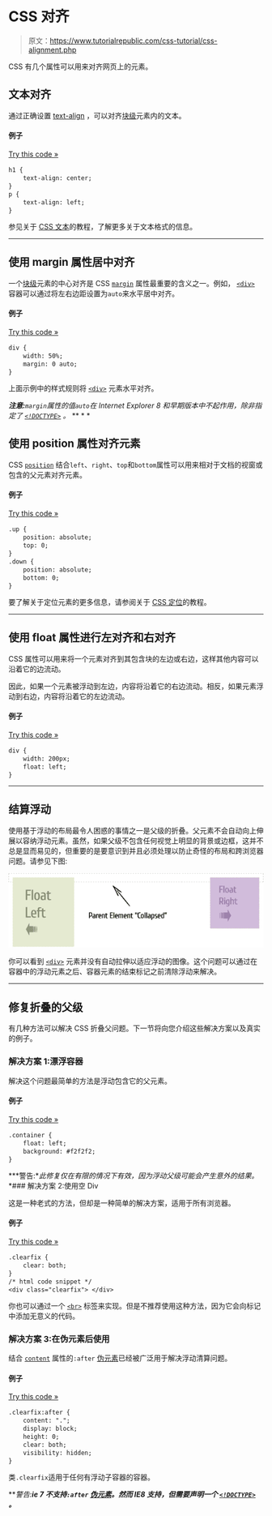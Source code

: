 # CSS 对齐

> 原文：<https://www.tutorialrepublic.com/css-tutorial/css-alignment.php>

CSS 有几个属性可以用来对齐网页上的元素。

## 文本对齐

通过正确设置 [text-align](../css-reference/css-text-align-property.php) ，可以对齐[块级](css-visual-formatting.php#block-level)元素内的文本。

#### 例子

[Try this code »](../codelab.php?topic=css&file=text-alignment "Try this code using online Editor")

```
h1 {
    text-align: center;
}
p {
    text-align: left;
}
```

参见关于 [CSS 文本](css-text.php)的教程，了解更多关于文本格式的信息。

* * *

## 使用 margin 属性居中对齐

一个[块级](css-visual-formatting.php#block-level)元素的中心对齐是 CSS [`margin`](css-margin.php) 属性最重要的含义之一。例如， [`<div>`](../html-reference/html-div-tag.php) 容器可以通过将左右边距设置为`auto`来水平居中对齐。

#### 例子

[Try this code »](../codelab.php?topic=css&file=alignment-02 "Try this code using online Editor")

```
div {
    width: 50%;
    margin: 0 auto;
}
```

上面示例中的样式规则将 [`<div>`](../html-reference/html-div-tag.php) 元素水平对齐。

 ***注意:**`margin`属性的值`auto`在 Internet Explorer 8 和早期版本中不起作用，除非指定了 [`<!DOCTYPE>`](../html-tutorial/html-doctypes.php) 。*  ** * *

## 使用 position 属性对齐元素

CSS [`position`](../css-reference/css-position-property.php) 结合`left`、`right`、`top`和`bottom`属性可以用来相对于文档的视窗或包含的父元素对齐元素。

#### 例子

[Try this code »](../codelab.php?topic=css&file=alignment-03 "Try this code using online Editor")

```
.up {
    position: absolute;
    top: 0;
}
.down {
    position: absolute;
    bottom: 0;
}
```

要了解关于定位元素的更多信息，请参阅关于 [CSS 定位](css-position.php)的教程。

* * *

## 使用 float 属性进行左对齐和右对齐

CSS 属性可以用来将一个元素对齐到其包含块的左边或右边，这样其他内容可以沿着它的边流动。

因此，如果一个元素被浮动到左边，内容将沿着它的右边流动。相反，如果元素浮动到右边，内容将沿着它的左边流动。

#### 例子

[Try this code »](../codelab.php?topic=css&file=alignment-04 "Try this code using online Editor")

```
div {
    width: 200px;
    float: left;
}
```

* * *

## 结算浮动

使用基于浮动的布局最令人困惑的事情之一是父级的折叠。父元素不会自动向上伸展以容纳浮动元素。虽然，如果父级不包含任何视觉上明显的背景或边框，这并不总是显而易见的，但重要的是要意识到并且必须处理以防止奇怪的布局和跨浏览器问题。请参见下图:

![CSS Collapsed Parent](img/7354d178ad00748947d3cb7fe5ce11d1.png)

你可以看到 [`<div>`](../html-reference/html-div-tag.php) 元素并没有自动拉伸以适应浮动的图像。这个问题可以通过在容器中的浮动元素之后、容器元素的结束标记之前清除浮动来解决。

* * *

## 修复折叠的父级

有几种方法可以解决 CSS 折叠父问题。下一节将向您介绍这些解决方案以及真实的例子。

### 解决方案 1:漂浮容器

解决这个问题最简单的方法是浮动包含它的父元素。

#### 例子

[Try this code »](../codelab.php?topic=css&file=floating-container "Try this code using online Editor")

```
.container {
    float: left;
    background: #f2f2f2;
}
```

 ***警告:**此修复仅在有限的情况下有效，因为浮动父级可能会产生意外的结果。*  *### 解决方案 2:使用空 Div

这是一种老式的方法，但却是一种简单的解决方案，适用于所有浏览器。

#### 例子

[Try this code »](../codelab.php?topic=css&file=alignment-05 "Try this code using online Editor")

```
.clearfix {
    clear: both;
}
/* html code snippet */
<div class="clearfix"> </div>
```

你也可以通过一个 [`<br>`](../html-reference/html-br-tag.php) 标签来实现。但是不推荐使用这种方法，因为它会向标记中添加无意义的代码。

### 解决方案 3:在伪元素后使用

结合 [`content`](../css-reference/css-content-property.php) 属性的`:after` [伪元素](css-pseudo-elements.php)已经被广泛用于解决浮动清算问题。

#### 例子

[Try this code »](../codelab.php?topic=css&file=alignment-06 "Try this code using online Editor")

```
.clearfix:after {
    content: ".";
    display: block;
    height: 0;
    clear: both;
    visibility: hidden;
}
```

类`.clearfix`适用于任何有浮动子容器的容器。

 ***警告:**ie 7 不支持`:after` [伪元素](css-pseudo-elements.php)。然而 IE8 支持，但需要声明一个 [`<!DOCTYPE>`](../html-tutorial/html-doctypes.php) 。***